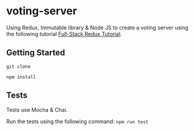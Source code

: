 # voting-server

Using Redux, Immutable library & Node JS to create a voting server using the following tutorial
[Full-Stack Redux Tutorial](http://teropa.info/blog/2015/09/10/full-stack-redux-tutorial.html#voting).

## Getting Started
`git clone  `

`npm install`

## Tests
Tests use Mocha & Chai.

Run the tests using the following command:
`npm run test`